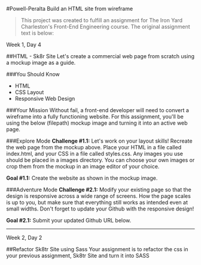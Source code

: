 #Powell-Peralta
Build an HTML site from wireframe


>This project was created to fulfill an assignment for The Iron Yard Charleston's Front-End Engineering course. The original assignment text is below:

Week 1, Day 4

##HTML - Sk8r Site 
Let's create a commercial web page from scratch using a mockup image as a guide.

###You Should Know
* HTML
* CSS Layout
* Responsive Web Design

###Your Mission
Without fail, a front-end developer will need to convert a wireframe into a fully functioning website. For this assignment, you'll be using the below (filepath) mockup image and turning it into an active web page.

###Explore Mode
**Challenge #1.1:** Let's work on your layout skills! Recreate the web page from the mockup above. Place your HTML in a file called index.html, and your CSS in a file called styles.css. Any images you use should be placed in a images directory. You can choose your own images or crop them from the mockup in an image editor of your choice. 

**Goal #1.1:** Create the website as shown in the mockup image.

###Adventure Mode
**Challenge #2.1:** Modify your existing page so that the design is responsive across a wide range of screens. How the page scales is up to you, but make sure that everything still works as intended even at small widths. Don't forget to update your Github with the responsive design!

**Goal #2.1:** Submit your updated Github URL below.

----------------------------------

Week 2, Day 2

##Refactor Sk8tr Site using Sass
Your assignment is to refactor the css in your previous assignment, Sk8tr Site and turn it into SASS
